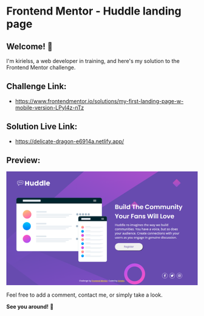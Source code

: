 # Frontend Mentor - Huddle landing page

## Welcome! 👋

I'm kirielss, a web developer in training, and here's my solution to the Frontend Mentor challenge.

## Challenge Link:
- https://www.frontendmentor.io/solutions/my-first-landing-page-w-mobile-version-LPyl4z-nTz
## Solution Live Link:
- https://delicate-dragon-e6914a.netlify.app/
## Preview:
![landingpage](images/delicate-dragon-e6914a.netlify.app_.png)

Feel free to add a comment, contact me, or simply take a look.

**See you around!** 🚀
